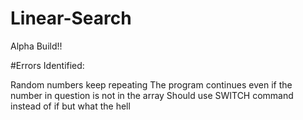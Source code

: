 # Linear-Search
Alpha Build!!

#Errors Identified:

Random numbers keep repeating
The program continues even if the number in question is not in the array
Should use SWITCH command instead of if but what the hell
